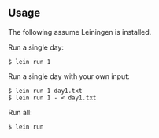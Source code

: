 ## Usage

The following assume Leiningen is installed.

Run a single day:

    $ lein run 1

Run a single day with your own input:

    $ lein run 1 day1.txt
    $ lein run 1 - < day1.txt

Run all:

    $ lein run
